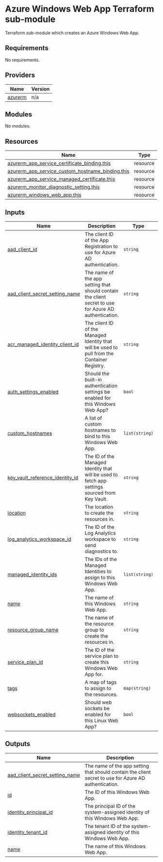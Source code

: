 # Azure Windows Web App Terraform sub-module

Terraform sub-module which creates an Azure Windows Web App.

<!-- BEGIN_TF_DOCS -->
## Requirements

No requirements.

## Providers

| Name | Version |
|------|---------|
| <a name="provider_azurerm"></a> [azurerm](#provider\_azurerm) | n/a |

## Modules

No modules.

## Resources

| Name | Type |
|------|------|
| [azurerm_app_service_certificate_binding.this](https://registry.terraform.io/providers/hashicorp/azurerm/latest/docs/resources/app_service_certificate_binding) | resource |
| [azurerm_app_service_custom_hostname_binding.this](https://registry.terraform.io/providers/hashicorp/azurerm/latest/docs/resources/app_service_custom_hostname_binding) | resource |
| [azurerm_app_service_managed_certificate.this](https://registry.terraform.io/providers/hashicorp/azurerm/latest/docs/resources/app_service_managed_certificate) | resource |
| [azurerm_monitor_diagnostic_setting.this](https://registry.terraform.io/providers/hashicorp/azurerm/latest/docs/resources/monitor_diagnostic_setting) | resource |
| [azurerm_windows_web_app.this](https://registry.terraform.io/providers/hashicorp/azurerm/latest/docs/resources/windows_web_app) | resource |

## Inputs

| Name | Description | Type | Default | Required |
|------|-------------|------|---------|:--------:|
| <a name="input_aad_client_id"></a> [aad\_client\_id](#input\_aad\_client\_id) | The client ID of the App Registration to use for Azure AD authentication. | `string` | n/a | yes |
| <a name="input_aad_client_secret_setting_name"></a> [aad\_client\_secret\_setting\_name](#input\_aad\_client\_secret\_setting\_name) | The name of the app setting that should contain the client secret to use for Azure AD authentication. | `string` | `"AAD_CLIENT_SECRET"` | no |
| <a name="input_acr_managed_identity_client_id"></a> [acr\_managed\_identity\_client\_id](#input\_acr\_managed\_identity\_client\_id) | The client ID of the Managed Identity that will be used to pull from the Container Registry. | `string` | `null` | no |
| <a name="input_auth_settings_enabled"></a> [auth\_settings\_enabled](#input\_auth\_settings\_enabled) | Should the built-in authentication settings be enabled for this Windows Web App? | `bool` | `true` | no |
| <a name="input_custom_hostnames"></a> [custom\_hostnames](#input\_custom\_hostnames) | A list of custom hostnames to bind to this Windows Web App. | `list(string)` | `[]` | no |
| <a name="input_key_vault_reference_identity_id"></a> [key\_vault\_reference\_identity\_id](#input\_key\_vault\_reference\_identity\_id) | The ID of the Managed Identity that will be used to fetch app settings sourced from Key Vault. | `string` | `null` | no |
| <a name="input_location"></a> [location](#input\_location) | The location to create the resources in. | `string` | n/a | yes |
| <a name="input_log_analytics_workspace_id"></a> [log\_analytics\_workspace\_id](#input\_log\_analytics\_workspace\_id) | The ID of the Log Analytics workspace to send diagnostics to. | `string` | n/a | yes |
| <a name="input_managed_identity_ids"></a> [managed\_identity\_ids](#input\_managed\_identity\_ids) | The IDs of the Managed Identities to assign to this Windows Web App. | `list(string)` | `[]` | no |
| <a name="input_name"></a> [name](#input\_name) | The name of this Windows Web App. | `string` | `null` | no |
| <a name="input_resource_group_name"></a> [resource\_group\_name](#input\_resource\_group\_name) | The name of the resource group to create the resources in. | `string` | n/a | yes |
| <a name="input_service_plan_id"></a> [service\_plan\_id](#input\_service\_plan\_id) | The ID of the service plan to create this Windows Web App for. | `string` | n/a | yes |
| <a name="input_tags"></a> [tags](#input\_tags) | A map of tags to assign to the resources. | `map(string)` | `{}` | no |
| <a name="input_websockets_enabled"></a> [websockets\_enabled](#input\_websockets\_enabled) | Should web sockets be enabled for this Linux Web App? | `bool` | `false` | no |

## Outputs

| Name | Description |
|------|-------------|
| <a name="output_aad_client_secret_setting_name"></a> [aad\_client\_secret\_setting\_name](#output\_aad\_client\_secret\_setting\_name) | The name of the app setting that should contain the client secret to use for Azure AD authentication. |
| <a name="output_id"></a> [id](#output\_id) | The ID of this Windows Web App. |
| <a name="output_identity_principal_id"></a> [identity\_principal\_id](#output\_identity\_principal\_id) | The principal ID of the system-assigned identity of this Windows Web App. |
| <a name="output_identity_tenant_id"></a> [identity\_tenant\_id](#output\_identity\_tenant\_id) | The tenant ID of the system-assigned identity of this Windows Web App. |
| <a name="output_name"></a> [name](#output\_name) | The name of this Windows Web App. |
<!-- END_TF_DOCS -->